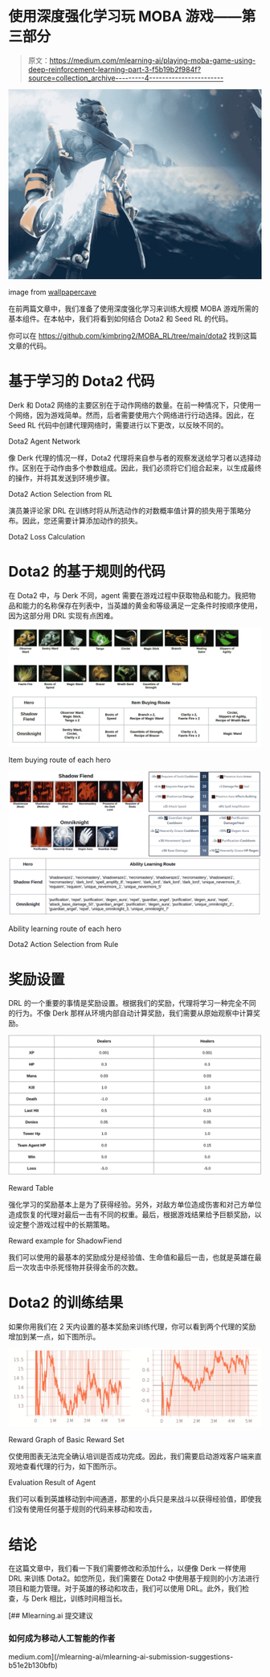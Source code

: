 # 使用深度强化学习玩 MOBA 游戏——第三部分

> 原文：<https://medium.com/mlearning-ai/playing-moba-game-using-deep-reinforcement-learning-part-3-f5b19b2f984f?source=collection_archive---------4----------------------->

![](img/8fb8ebd35ab3d92d541994e155684e8a.png)

image from [wallpapercave](https://wallpapercave.com/dota-2-wallpapers)

在前两篇文章中，我们准备了使用深度强化学习来训练大规模 MOBA 游戏所需的基本组件。在本帖中，我们将看到如何结合 Dota2 和 Seed RL 的代码。

你可以在 https://github.com/kimbring2/MOBA_RL/tree/main/dota2 找到这篇文章的代码。

# 基于学习的 Dota2 代码

Derk 和 Dota2 网络的主要区别在于动作网络的数量。在前一种情况下，只使用一个网络，因为游戏简单。然而，后者需要使用六个网络进行行动选择。因此，在 Seed RL 代码中创建代理网络时，需要进行以下更改，以反映不同的。

Dota2 Agent Network

像 Derk 代理的情况一样，Dota2 代理将来自参与者的观察发送给学习者以选择动作。区别在于动作由多个参数组成。因此，我们必须将它们组合起来，以生成最终的操作，并将其发送到环境步骤。

Dota2 Action Selection from RL

演员兼评论家 DRL 在训练时将从所选动作的对数概率值计算的损失用于策略分布。因此，您还需要计算添加动作的损失。

Dota2 Loss Calculation

# Dota2 的基于规则的代码

在 Dota2 中，与 Derk 不同，agent 需要在游戏过程中获取物品和能力。我把物品和能力的名称保存在列表中，当英雄的黄金和等级满足一定条件时按顺序使用，因为这部分用 DRL 实现有点困难。

![](img/4fc6efeedae6c81562cf00ce4698e61f.png)

Item buying route of each hero

![](img/3517c024095535aad4eafa3032e1e522.png)

Ability learning route of each hero

Dota2 Action Selection from Rule

# 奖励设置

DRL 的一个重要的事情是奖励设置。根据我们的奖励，代理将学习一种完全不同的行为。不像 Derk 那样从环境内部自动计算奖励，我们需要从原始观察中计算奖励。

![](img/146e45f213c16aea1c4ca025ea3bb2eb.png)

Reward Table

强化学习的奖励基本上是为了获得经验。另外，对敌方单位造成伤害和对己方单位造成恢复的代理对最后一击有不同的权重。最后，根据游戏结果给予巨额奖励，以设定整个游戏过程中的长期策略。

Reward example for ShadowFiend

我们可以使用的最基本的奖励成分是经验值、生命值和最后一击，也就是英雄在最后一次攻击中杀死怪物并获得金币的次数。

# Dota2 的训练结果

如果你用我们在 2 天内设置的基本奖励来训练代理，你可以看到两个代理的奖励增加到某一点，如下图所示。

![](img/8cac5e67dba90fcd2db3ff1ffef20ea1.png)

Reward Graph of Basic Reward Set

仅使用图表无法完全确认培训是否成功完成。因此，我们需要启动游戏客户端来直观地查看代理的行为，如下图所示。

Evaluation Result of Agent

我们可以看到英雄移动到中间通道，那里的小兵只是来战斗以获得经验值，即使我们没有使用任何基于规则的代码来移动和攻击，

# 结论

在这篇文章中，我们看一下我们需要修改和添加什么，以便像 Derk 一样使用 DRL 来训练 Dota2。如您所见，我们需要在 Dota2 中使用基于规则的小方法进行项目和能力管理。对于英雄的移动和攻击，我们可以使用 DRL。此外，我们检查，与 Derk 相比，训练时间相当长。

[](/mlearning-ai/mlearning-ai-submission-suggestions-b51e2b130bfb) [## Mlearning.ai 提交建议

### 如何成为移动人工智能的作者

medium.com](/mlearning-ai/mlearning-ai-submission-suggestions-b51e2b130bfb)